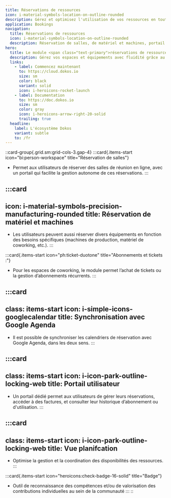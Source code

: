 ```yaml
---
title: Réservations de ressources
icon: i-material-symbols-location-on-outline-rounded
description: Gérez et optimisez l'utilisation de vos ressources en toute simplicité.
application: Bookings
navigation:
  title: Réservations de ressources
  icon: i-material-symbols-location-on-outline-rounded
  description: Réservation de salles, de matériel et machines, portail utilisateur, abonnement et évènements
hero:
  title: Le module <span class="text-primary">réservations de ressources</span> détaillées
  description: Gérez vos espaces et équipements avec fluidité grâce au module de réservation de ressources de Dokos
  links:
    - label: Commencez maintenant
      to: https://cloud.dokos.io
      size: sm
      color: black
      variant: solid
      icon: i-heroicons-rocket-launch
    - label: Documentation
      to: https://doc.dokos.io
      size: sm
      color: gray
      icon: i-heroicons-arrow-right-20-solid
      trailing: true
  headline:
    label: L'écosystème Dokos
    variant: subtle
    to: /fr
---
```


::card-group{.grid.sm:grid-cols-3.gap-4}
  :::card{.items-start icon="bi:person-workspace" title="Réservation de salles"}
  - Permet aux utilisateurs de réserver des salles de réunion en ligne, avec un portail qui facilite la gestion autonome de ces réservations.
  :::

  :::card
  ---
  icon: i-material-symbols-precision-manufacturing-rounded
  title: Réservation de matériel et machines
  ---
  - Les utilisateurs peuvent aussi réserver divers équipements en fonction des besoins spécifiques (machines de production, matériel de coworking, etc.).
  :::

  :::card{.items-start icon="ph:ticket-duotone" title="Abonnements et tickets :"}
  - Pour les espaces de coworking, le module permet l’achat de tickets ou la gestion d’abonnements récurrents.
  :::

  :::card
  ---
  class: items-start
  icon: i-simple-icons-googlecalendar
  title: Synchronisation avec Google Agenda
  ---
  - Il est possible de synchroniser les calendriers de réservation avec Google Agenda, dans les deux sens.
  :::

  :::card
  ---
  class: items-start
  icon: i-icon-park-outline-locking-web
  title: Portail utilisateur
  ---
  - Un portail dédié permet aux utilisateurs de gérer leurs réservations, accéder à des factures, et consulter leur historique d’abonnement ou d'utilisation.
  :::

  :::card
  ---
  class: items-start
  icon: i-icon-park-outline-locking-web
  title: Vue planifcation
  ---
  - Optimise la gestion et la coordination des disponibilités des ressources.
  :::

  :::card{.items-start icon="heroicons:check-badge-16-solid" title="Badge"}
  - Outil de reconnaissance des compétences et/ou de valorisation des contributions individuelles au sein de la communauté
  :::
::
